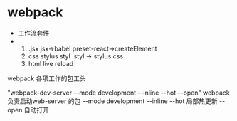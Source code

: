 # webpack
- 工作流套件
- 1. .jsx
    jsx->babel preset-react->createElement
  2. css
    stylus styl
    .styl -> stylus css
  3. html
    live reload

webpack 各项工作的包工头

"webpack-dev-server --mode development --inline --hot --open"
webpack 负责启动web-server 的包
--mode development
--inline --hot 局部热更新
-- open 自动打开
